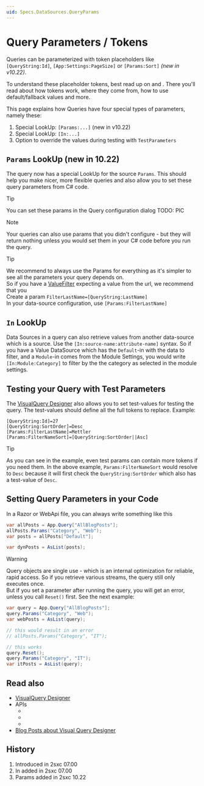 ```yaml
---
uid: Specs.DataSources.QueryParams
---
```


# Query Parameters / Tokens

Queries can be parameterized with token placeholders like `[QueryString:Id]`, `[App:Settings:PageSize]` or `[Params:Sort]` _(new in v10.22)_. 

To understand these placeholder tokens, best read up on [](xref:Specs.DataSources.Configuration) and [](xref:Specs.LookUp.Tokens). 
There you'll read about how tokens work, where they come from, how to use default/fallback values and more. 

This page explains how Queries have four special types of parameters, namely these:

1. Special LookUp: `[Params:...]` (new in v10.22)
1. Special LookUp: `[In:...]`
1. Option to override the values during testing with `TestParameters`

## `Params` LookUp (new in 10.22)

The query now has a special LookUp for the source `Params`. This should help you make nicer, more flexible queries and also allow you to set these query parameters from C# code. 

> [!TIP]
> You can set these params in the Query configuration dialog
> TODO: PIC

> [!NOTE]
> Your queries can also use params that you didn't configure - but they will return nothing unless you would set them in your C# code before you run the query.

> [!TIP]
> We recommend to always use the Params for everything as it's simpler to see all the parameters your query depends on.  
> So if you have a [ValueFilter](xref:ToSic.Eav.DataSources.ValueFilter) expecting a value from the url, we recommend that you  
> Create a param `FilterLastName=[QueryString:LastName]`  
> In your data-source configuration, use `[Params:FilterLastName]`

## `In` LookUp

Data Sources in a query can also retrieve values from another data-source which is a source. Use the `[In:source-name:attribute-name]` syntax. 
So if you have a Value DataSource which has the `Default`-in with the data to filter, and a `Module`-in comes from the Module Settings, 
you would write `[In:Module:Category]` to filter by the the category as selected in the module settings. 

## Testing your Query with Test Parameters 

The [VisualQuery Designer](xref:Specs.DataSources.VisualQuery) also allows you to set test-values for testing the query. The test-values should define all the full tokens to replace. Example:

```
[QueryString:Id]=27
[QueryString:SortOrder]=Desc
[Params:FilterLastName]=Mettler
[Params:FilterNameSort]=[QueryString:SortOrder||Asc]
```

> [!TIP]
> As you can see in the example, even test params can contain more tokens if you need them. 
> In the above example, `Params:FilterNameSort` would resolve to `Desc` 
> because it will first check the `QueryString:SortOrder` which also has a test-value of `Desc`.

## Setting Query Parameters in your Code

In a Razor or WebApi file, you can always write something like this

```c#
var allPosts = App.Query["AllBlogPosts"];
allPosts.Params("Category", "Web");
var posts = allPosts["Default"];

var dynPosts = AsList(posts);
```

> [!WARNING]
> Query objects are single use - which is an internal optimization for reliable, rapid access. 
> So if you retrieve various streams, the query still only executes once.  
> But if you set a parameter after running the query, you will get an error, unless you call `Reset()` first. 
> See the next example:

```c#
var query = App.Query["AllBlogPosts"];
query.Params("Category", "Web");
var webPosts = AsList(query);

// this would result in an error
// allPosts.Params("Category", "IT");

// this works
query.Reset();
query.Params("Category", "IT");
var itPosts = AsList(query);
```



## Read also

* [VisualQuery Designer](xref:Specs.DataSources.VisualQuery)
* APIs
    * [](xref:ToSic.Eav.DataSources.Queries.Query)
    * [](xref:ToSic.Eav.DataSources.Queries.QueryDefinition)
    * [](xref:ToSic.Eav.DataSources.Queries.QueryPartDefinition)
* [Blog Posts about Visual Query Designer](https://2sxc.org/en/blog/tag/visual-query-designer)

## History

1. Introduced in 2sxc 07.00
1. In added in 2sxc 07.00
1. Params added in 2sxc 10.22

